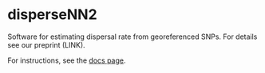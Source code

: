 # disperseNN2

Software for estimating dispersal rate from georeferenced SNPs. For details see our preprint (LINK).

For instructions, see the [docs page](https://dispersenn2.readthedocs.io/en/latest/).
